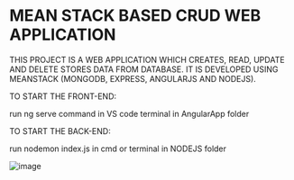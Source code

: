 # MEAN STACK BASED CRUD WEB APPLICATION


THIS PROJECT IS A WEB APPLICATION WHICH CREATES, READ, UPDATE AND DELETE STORES DATA FROM DATABASE.
IT IS DEVELOPED USING MEANSTACK (MONGODB, EXPRESS, ANGULARJS AND NODEJS).

TO START THE FRONT-END:

run ng serve command in VS code terminal in AngularApp folder

TO START THE BACK-END:

run nodemon index.js in cmd or terminal in NODEJS folder

![image](https://user-images.githubusercontent.com/57839737/221910364-0e91a222-b0da-4770-b538-5d971be1843d.png)
